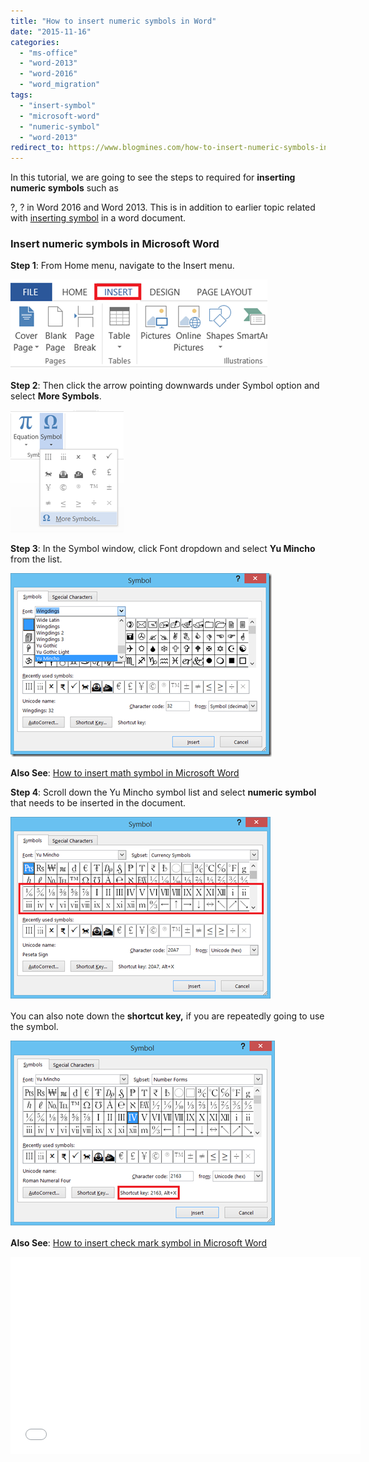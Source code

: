 ```yaml
---
title: "How to insert numeric symbols in Word"
date: "2015-11-16"
categories: 
  - "ms-office"
  - "word-2013"
  - "word-2016"
  - "word_migration"
tags: 
  - "insert-symbol"
  - "microsoft-word"
  - "numeric-symbol"
  - "word-2013"
redirect_to: https://www.blogmines.com/how-to-insert-numeric-symbols-in-word-2013/
---
```


In this tutorial, we are going to see the steps to required for **inserting numeric symbols** such as

?, ? in Word 2016 and Word 2013. This is in addition to earlier topic related with [inserting symbol](http://blogmines.com/blog/2013/06/06/insert-symbol-in-word-2013/) in a word document.

### Insert numeric symbols in Microsoft Word

**Step 1**: From Home menu, navigate to the Insert menu.

[![Insert menu in Word 2013](/assets/images/image_thumb16.png "Insert menu in Word 2013")](http://blogmines.com/blog/wp-content/uploads/2013/11/image16.png)

**Step 2**: Then click the arrow pointing downwards under Symbol option and select **More Symbols**.

[![More Symbols in Word 2013](/assets/images/image_thumb17.png "More Symbols in Word 2013")](http://blogmines.com/blog/wp-content/uploads/2013/11/image17.png)

**Step 3**: In the Symbol window, click Font dropdown and select **Yu Mincho** from the list.

[![Symbol window in Word 2013](/assets/images/image_thumb18.png "Symbol window in Word 2013")](http://blogmines.com/blog/wp-content/uploads/2013/11/image18.png)

**Also See**: [How to insert math symbol in Microsoft Word](http://blogmines.com/blog/2012/03/13/how-to-insert-math-symbols-in-word-2010/)

**Step 4**: Scroll down the Yu Mincho symbol list and select **numeric symbol** that needs to be inserted in the document.

[![Numeric Symbol in Microsoft Word](/assets/images/image_thumb19.png "Numeric Symbol in Microsoft Word")](http://blogmines.com/blog/wp-content/uploads/2013/11/image19.png)

You can also note down the **shortcut key,** if you are repeatedly going to use the symbol.

[![Shortcutkey for inserting symbol](/assets/images/image_thumb20.png "Shortcutkey for inserting symbol")](http://blogmines.com/blog/wp-content/uploads/2013/11/image20.png)

**Also See**: [How to insert check mark symbol in Microsoft Word](http://blogmines.com/blog/2013/07/04/insert-tick-mark-in-word-2013/)

<iframe height="315" src="//www.youtube.com/embed/PWDBbzg5Nkw" frameborder="0" width="560" allowfullscreen></iframe>
